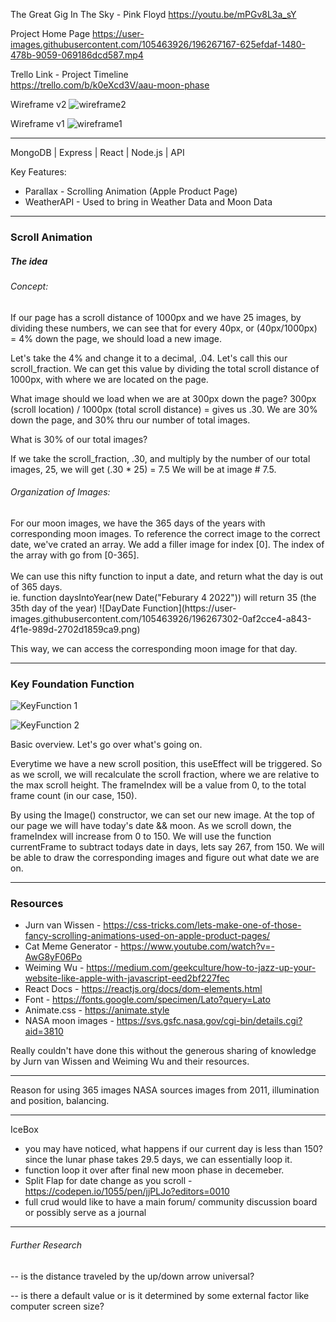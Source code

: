 The Great Gig In The Sky - Pink Floyd
https://youtu.be/mPGv8L3a_sY


Project Home Page
https://user-images.githubusercontent.com/105463926/196267167-625efdaf-1480-478b-9059-069186dcd587.mp4




Trello Link - Project Timeline  
https://trello.com/b/k0eXcd3V/aau-moon-phase

Wireframe v2
![wireframe2](https://user-images.githubusercontent.com/105463926/196267192-e087e057-8999-4471-ba62-79ea2bafb18b.png)

Wireframe v1
![wireframe1](https://user-images.githubusercontent.com/105463926/196267246-b6a8c468-5141-4ad3-acb1-0b9f681be99b.png)


---
MongoDB | Express | React | Node.js | API 

Key Features:
- Parallax - Scrolling Animation (Apple Product Page) 
- WeatherAPI - Used to bring in Weather Data and Moon Data

---
<h3> Scroll Animation </h3>
<h5>The idea </h5>

<h6>Concept:</h6>
If our page has a scroll distance of 1000px and we have 25 images, by dividing these numbers, we can see that for every 40px, or (40px/1000px) = 4% down the page, we should load a new image.

Let's take the 4% and change it to a decimal, .04. 
Let's call this our scroll_fraction. 
We can get this value by dividing the total scroll distance of 1000px, with where we are located on the page.

What image should we load when we are at 300px down the page? 
300px (scroll location) / 1000px (total scroll distance) = gives us .30.
We are 30% down the page, and 30% thru our number of total images.

What is 30% of our total images?

If we take the scroll_fraction, .30, and multiply by the number of our total images, 25, we will get (.30 * 25) = 7.5
We will be at image # 7.5. 

<h6>Organization of Images:</h6>
For our moon images, we have the 365 days of the years with corresponding moon images. To reference the correct image to the correct date, we've crated an array.
We add a filler image for index [0]. The index of the array with go from [0-365].
<br />
<br />
We can use this nifty function to input a date, and return what the day is out of 365 days.
<br />
ie. function daysIntoYear(new Date("Feburary 4 2022")) will return 35 (the 35th day of the year)
![DayDate Function](https://user-images.githubusercontent.com/105463926/196267302-0af2cce4-a843-4f1e-989d-2702d1859ca9.png)

This way, we can access the corresponding moon image for that day.

---
<h3> Key Foundation Function</h3>

![KeyFunction 1](https://user-images.githubusercontent.com/105463926/196267334-63a1cc57-b7a9-436d-95ba-7bc9aeec7893.png)

![KeyFunction 2](https://user-images.githubusercontent.com/105463926/196267363-579ba76e-05e8-4759-8aeb-0ee5fcbf1d63.png)

Basic overview.
Let's go over what's going on. 

Everytime we have a new scroll position, this useEffect will be triggered. So as we scroll, we will recalculate the scroll fraction, where we are relative to the max scroll height. The frameIndex will be a value from 0, to the total frame count (in our case, 150).

By using the Image() constructor, we can set our new image. At the top of our page we will have today's date && moon. As we scroll down, the frameIndex will increase from 0 to 150. We will use the function currentFrame to subtract todays date in days, lets say 267, from 150. We will be able to draw the corresponding images and figure out what date we are on.


----
<h3> Resources </h3>

- Jurn van Wissen - https://css-tricks.com/lets-make-one-of-those-fancy-scrolling-animations-used-on-apple-product-pages/
- Cat Meme Generator - https://www.youtube.com/watch?v=-AwG8yF06Po
- Weiming Wu - https://medium.com/geekculture/how-to-jazz-up-your-website-like-apple-with-javascript-eed2bf227fec 
- React Docs - https://reactjs.org/docs/dom-elements.html 
- Font - https://fonts.google.com/specimen/Lato?query=Lato
- Animate.css - https://animate.style
- NASA moon images - https://svs.gsfc.nasa.gov/cgi-bin/details.cgi?aid=3810

Really couldn't have done this without the generous sharing of knowledge by Jurn van Wissen and Weiming Wu and their resources.

---
Reason for using 365 images
NASA sources images from 2011, illumination and position, balancing.

---
IceBox
- you may have noticed, what happens if our current day is less than 150? since the lunar phase takes 29.5 days, we can essentially loop it.
- function loop it over after final new moon phase in decemeber. 
- Split Flap for date change as you scroll - https://codepen.io/1055/pen/jjPLJo?editors=0010
- full crud would like to have a main forum/ community discussion board or possibly serve as a journal

---
<h6> Further Research</h6>
-- is the distance traveled by the up/down arrow universal?

-- is there a default value or is it determined by some external factor like computer screen size?
